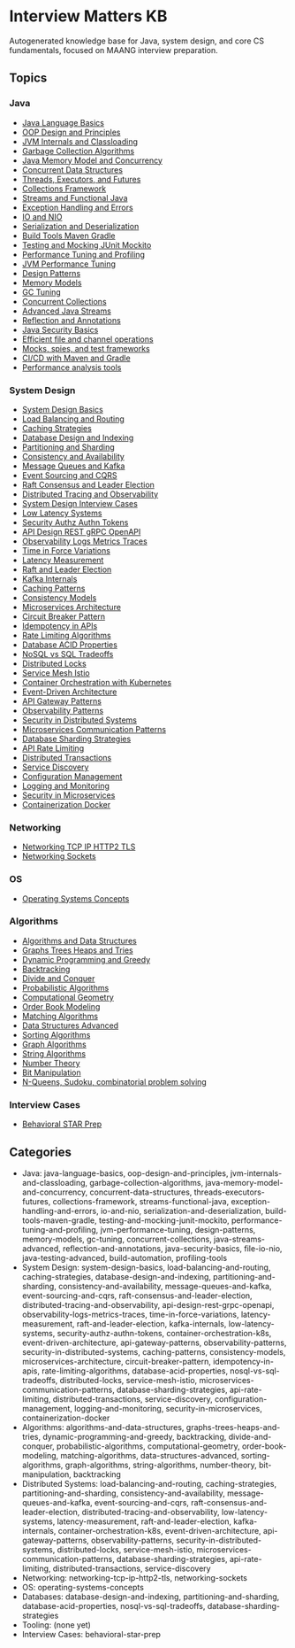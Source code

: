 # Interview Matters KB

Autogenerated knowledge base for Java, system design, and core CS fundamentals, focused on MAANG interview preparation.

## Topics

### Java
- [Java Language Basics](java/java-language-basics/README.md)
- [OOP Design and Principles](java/oop-design-and-principles/README.md)
- [JVM Internals and Classloading](java/jvm-internals-and-classloading/README.md)
- [Garbage Collection Algorithms](java/garbage-collection-algorithms/README.md)
- [Java Memory Model and Concurrency](java/java-memory-model-and-concurrency/README.md)
- [Concurrent Data Structures](java/concurrent-data-structures/README.md)
- [Threads, Executors, and Futures](java/threads-executors-futures/README.md)
- [Collections Framework](java/collections-framework/README.md)
- [Streams and Functional Java](java/streams-functional-java/README.md)
- [Exception Handling and Errors](java/exception-handling-and-errors/README.md)
- [IO and NIO](java/io-and-nio/README.md)
- [Serialization and Deserialization](java/serialization-and-deserialization/README.md)
- [Build Tools Maven Gradle](java/build-tools-maven-gradle/README.md)
- [Testing and Mocking JUnit Mockito](java/testing-and-mocking-junit-mockito/README.md)
- [Performance Tuning and Profiling](java/performance-tuning-and-profiling/README.md)
- [JVM Performance Tuning](java/jvm-performance-tuning/README.md)
- [Design Patterns](java/design-patterns/README.md)
- [Memory Models](java/memory-models/README.md)
- [GC Tuning](java/gc-tuning/README.md)
- [Concurrent Collections](java/concurrent-collections/README.md)
- [Advanced Java Streams](java/java-streams-advanced/README.md)
- [Reflection and Annotations](java/reflection-and-annotations/README.md)
- [Java Security Basics](java/java-security-basics/README.md)
- [Efficient file and channel operations](file-io-nio/README.md)
- [Mocks, spies, and test frameworks](java-testing-advanced/README.md)
- [CI/CD with Maven and Gradle](build-automation/README.md)
- [Performance analysis tools](profiling-tools/README.md)

### System Design
- [System Design Basics](system-design/system-design-basics/README.md)
- [Load Balancing and Routing](system-design/load-balancing-and-routing/README.md)
- [Caching Strategies](system-design/caching-strategies/README.md)
- [Database Design and Indexing](system-design/database-design-and-indexing/README.md)
- [Partitioning and Sharding](system-design/partitioning-and-sharding/README.md)
- [Consistency and Availability](system-design/consistency-and-availability/README.md)
- [Message Queues and Kafka](system-design/message-queues-and-kafka/README.md)
- [Event Sourcing and CQRS](system-design/event-sourcing-and-cqrs/README.md)
- [Raft Consensus and Leader Election](system-design/raft-consensus-and-leader-election/README.md)
- [Distributed Tracing and Observability](system-design/distributed-tracing-and-observability/README.md)
- [System Design Interview Cases](system-design/system-design-interview-cases/README.md)
- [Low Latency Systems](system-design/low-latency-systems/README.md)
- [Security Authz Authn Tokens](system-design/security-authz-authn-tokens/README.md)
- [API Design REST gRPC OpenAPI](system-design/api-design-rest-grpc-openapi/README.md)
- [Observability Logs Metrics Traces](system-design/observability-logs-metrics-traces/README.md)
- [Time in Force Variations](system-design/time-in-force-variations/README.md)
- [Latency Measurement](system-design/latency-measurement/README.md)
- [Raft and Leader Election](system-design/raft-and-leader-election/README.md)
- [Kafka Internals](system-design/kafka-internals/README.md)
- [Caching Patterns](system-design/caching-patterns/README.md)
- [Consistency Models](system-design/consistency-models/README.md)
- [Microservices Architecture](system-design/microservices-architecture/README.md)
- [Circuit Breaker Pattern](system-design/circuit-breaker-pattern/README.md)
- [Idempotency in APIs](system-design/idempotency-in-apis/README.md)
- [Rate Limiting Algorithms](system-design/rate-limiting-algorithms/README.md)
- [Database ACID Properties](system-design/database-acid-properties/README.md)
- [NoSQL vs SQL Tradeoffs](system-design/nosql-vs-sql-tradeoffs/README.md)
- [Distributed Locks](system-design/distributed-locks/README.md)
- [Service Mesh Istio](system-design/service-mesh-istio/README.md)
- [Container Orchestration with Kubernetes](system-design/container-orchestration-k8s/README.md)
- [Event-Driven Architecture](system-design/event-driven-architecture/README.md)
- [API Gateway Patterns](system-design/api-gateway-patterns/README.md)
- [Observability Patterns](system-design/observability-patterns/README.md)
- [Security in Distributed Systems](system-design/security-in-distributed-systems/README.md)
- [Microservices Communication Patterns](system-design/microservices-communication-patterns/README.md)
- [Database Sharding Strategies](system-design/database-sharding-strategies/README.md)
- [API Rate Limiting](system-design/api-rate-limiting/README.md)
- [Distributed Transactions](system-design/distributed-transactions/README.md)
- [Service Discovery](system-design/service-discovery/README.md)
- [Configuration Management](system-design/configuration-management/README.md)
- [Logging and Monitoring](system-design/logging-and-monitoring/README.md)
- [Security in Microservices](system-design/security-in-microservices/README.md)
- [Containerization Docker](system-design/containerization-docker/README.md)

### Networking
- [Networking TCP IP HTTP2 TLS](networking/networking-tcp-ip-http2-tls/README.md)
- [Networking Sockets](networking/networking-sockets/README.md)

### OS
- [Operating Systems Concepts](os/operating-systems-concepts/README.md)

### Algorithms
- [Algorithms and Data Structures](algorithms/algorithms-and-data-structures/README.md)
- [Graphs Trees Heaps and Tries](algorithms/graphs-trees-heaps-and-tries/README.md)
- [Dynamic Programming and Greedy](algorithms/dynamic-programming-and-greedy/README.md)
- [Backtracking](algorithms/backtracking/README.md)
- [Divide and Conquer](algorithms/divide-and-conquer/README.md)
- [Probabilistic Algorithms](algorithms/probabilistic-algorithms/README.md)
- [Computational Geometry](algorithms/computational-geometry/README.md)
- [Order Book Modeling](algorithms/order-book-modeling/README.md)
- [Matching Algorithms](algorithms/matching-algorithms/README.md)
- [Data Structures Advanced](algorithms/data-structures-advanced/README.md)
- [Sorting Algorithms](algorithms/sorting-algorithms/README.md)
- [Graph Algorithms](algorithms/graph-algorithms/README.md)
- [String Algorithms](algorithms/string-algorithms/README.md)
- [Number Theory](algorithms/number-theory/README.md)
- [Bit Manipulation](algorithms/bit-manipulation/README.md)
- [N-Queens, Sudoku, combinatorial problem solving](backtracking/README.md)

### Interview Cases
- [Behavioral STAR Prep](interview-cases/behavioral-star-prep/README.md)

## Categories

- Java: java-language-basics, oop-design-and-principles, jvm-internals-and-classloading, garbage-collection-algorithms, java-memory-model-and-concurrency, concurrent-data-structures, threads-executors-futures, collections-framework, streams-functional-java, exception-handling-and-errors, io-and-nio, serialization-and-deserialization, build-tools-maven-gradle, testing-and-mocking-junit-mockito, performance-tuning-and-profiling, jvm-performance-tuning, design-patterns, memory-models, gc-tuning, concurrent-collections, java-streams-advanced, reflection-and-annotations, java-security-basics, file-io-nio, java-testing-advanced, build-automation, profiling-tools
- System Design: system-design-basics, load-balancing-and-routing, caching-strategies, database-design-and-indexing, partitioning-and-sharding, consistency-and-availability, message-queues-and-kafka, event-sourcing-and-cqrs, raft-consensus-and-leader-election, distributed-tracing-and-observability, api-design-rest-grpc-openapi, observability-logs-metrics-traces, time-in-force-variations, latency-measurement, raft-and-leader-election, kafka-internals, low-latency-systems, security-authz-authn-tokens, container-orchestration-k8s, event-driven-architecture, api-gateway-patterns, observability-patterns, security-in-distributed-systems, caching-patterns, consistency-models, microservices-architecture, circuit-breaker-pattern, idempotency-in-apis, rate-limiting-algorithms, database-acid-properties, nosql-vs-sql-tradeoffs, distributed-locks, service-mesh-istio, microservices-communication-patterns, database-sharding-strategies, api-rate-limiting, distributed-transactions, service-discovery, configuration-management, logging-and-monitoring, security-in-microservices, containerization-docker
- Algorithms: algorithms-and-data-structures, graphs-trees-heaps-and-tries, dynamic-programming-and-greedy, backtracking, divide-and-conquer, probabilistic-algorithms, computational-geometry, order-book-modeling, matching-algorithms, data-structures-advanced, sorting-algorithms, graph-algorithms, string-algorithms, number-theory, bit-manipulation, backtracking
- Distributed Systems: load-balancing-and-routing, caching-strategies, partitioning-and-sharding, consistency-and-availability, message-queues-and-kafka, event-sourcing-and-cqrs, raft-consensus-and-leader-election, distributed-tracing-and-observability, low-latency-systems, latency-measurement, raft-and-leader-election, kafka-internals, container-orchestration-k8s, event-driven-architecture, api-gateway-patterns, observability-patterns, security-in-distributed-systems, distributed-locks, service-mesh-istio, microservices-communication-patterns, database-sharding-strategies, api-rate-limiting, distributed-transactions, service-discovery
- Networking: networking-tcp-ip-http2-tls, networking-sockets
- OS: operating-systems-concepts
- Databases: database-design-and-indexing, partitioning-and-sharding, database-acid-properties, nosql-vs-sql-tradeoffs, database-sharding-strategies
- Tooling: (none yet)
- Interview Cases: behavioral-star-prep